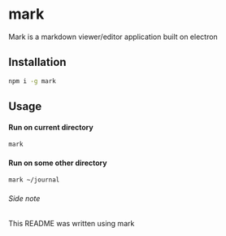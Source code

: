 # mark

Mark is a markdown viewer/editor application built on electron


## Installation

```bash
npm i -g mark
```

## Usage

#### Run on current directory
```bash
mark
```

#### Run on some other directory
```bash
mark ~/journal
```


###### Side note

This README was written using mark